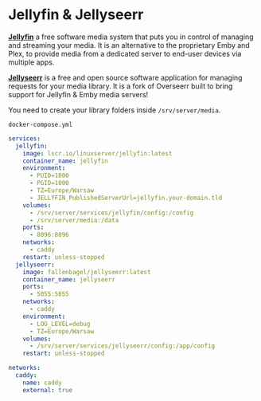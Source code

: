 # Jellyfin & Jellyseerr

**[Jellyfin](https://github.com/jellyfin/jellyfin)** a free software media system that puts you in control of managing and streaming your media. It is an alternative to the proprietary Emby and Plex, to provide media from a dedicated server to end-user devices via multiple apps.

**[Jellyseerr](https://github.com/Fallenbagel/jellyseerr)** is a free and open source software application for managing requests for your media library. It is a fork of Overseerr built to bring support for Jellyfin & Emby media servers!

You need to create your library folders inside ``/srv/server/media``.

``docker-compose.yml``
```yaml
services:
  jellyfin:
    image: lscr.io/linuxserver/jellyfin:latest
    container_name: jellyfin
    environment:
      - PUID=1000
      - PGID=1000
      - TZ=Europe/Warsaw
      - JELLYFIN_PublishedServerUrl=jellyfin.your-domain.tld
    volumes:
      - /srv/server/services/jellyfin/config:/config
      - /srv/server/media:/data
    ports:
      - 8096:8096
    networks:
      - caddy
    restart: unless-stopped
  jellyseerr:
    image: fallenbagel/jellyseerr:latest
    container_name: jellyseerr
    ports:
      - 5055:5055
    networks:
      - caddy
    environment:
      - LOG_LEVEL=debug
      - TZ=Europe/Warsaw
    volumes:
      - /srv/server/services/jellyseerr/config:/app/config
    restart: unless-stopped

networks:
  caddy:
    name: caddy
    external: true
```